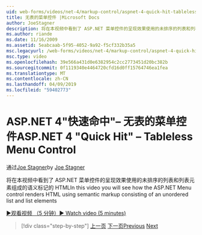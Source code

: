 ```yaml
---
uid: web-forms/videos/net-4/markup-control/aspnet-4-quick-hit-tableless-menu-control
title: 无表的菜单控件 |Microsoft Docs
author: JoeStagner
description: 将在本视频中看到了 ASP.NET 菜单控件的呈现效果使用的未排序的列表和列表元素组成的语义标记的 HTML
ms.author: riande
ms.date: 11/16/2009
ms.assetid: 5eabcaab-5f95-4052-9a92-f5cf332b35a5
msc.legacyurl: /web-forms/videos/net-4/markup-control/aspnet-4-quick-hit-tableless-menu-control
msc.type: video
ms.openlocfilehash: 39e566a431d0e6382954c2cc2773451d20bc382b
ms.sourcegitcommit: 0f1119340e4464720cfd16d0ff15764746ea1fea
ms.translationtype: MT
ms.contentlocale: zh-CN
ms.lasthandoff: 04/09/2019
ms.locfileid: "59402773"
---
```

# <a name="aspnet-4-quick-hit--tableless-menu-control"></a><span data-ttu-id="c4afd-103">ASP.NET 4"快速命中"– 无表的菜单控件</span><span class="sxs-lookup"><span data-stu-id="c4afd-103">ASP.NET 4 "Quick Hit" – Tableless Menu Control</span></span>

<span data-ttu-id="c4afd-104">通过[Joe Stagner](https://github.com/JoeStagner)</span><span class="sxs-lookup"><span data-stu-id="c4afd-104">by [Joe Stagner](https://github.com/JoeStagner)</span></span>

<span data-ttu-id="c4afd-105">将在本视频中看到了 ASP.NET 菜单控件的呈现效果使用的未排序的列表和列表元素组成的语义标记的 HTML</span><span class="sxs-lookup"><span data-stu-id="c4afd-105">In this video you will see how the ASP.NET Menu control renders HTML using semantic markup consisting of an unordered list and list elements</span></span> 

[<span data-ttu-id="c4afd-106">&#9654;观看视频 （5 分钟）</span><span class="sxs-lookup"><span data-stu-id="c4afd-106">&#9654; Watch video (5 minutes)</span></span>](https://channel9.msdn.com/Blogs/ASP-NET-Site-Videos/aspnet-4-quick-hit-tableless-menu-control)

> [!div class="step-by-step"]
> <span data-ttu-id="c4afd-107">[上一页](aspnet-4-quick-hit-table-free-templated-controls.md)
> [下一页](aspnet-4-quick-hit-hidden-field-divs.md)</span><span class="sxs-lookup"><span data-stu-id="c4afd-107">[Previous](aspnet-4-quick-hit-table-free-templated-controls.md)
[Next](aspnet-4-quick-hit-hidden-field-divs.md)</span></span>
